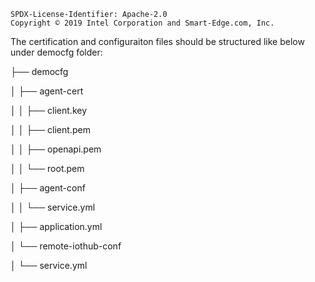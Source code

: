 ```text
SPDX-License-Identifier: Apache-2.0
Copyright © 2019 Intel Corporation and Smart-Edge.com, Inc.
```

The certification and configuraiton files should be structured like below under democfg folder:

├── democfg

│ ├── agent-cert

│ │ ├── client.key

│ │ ├── client.pem

│ │ ├── openapi.pem

│ │ └── root.pem

│ ├── agent-conf

│ │ └── service.yml

│ ├── application.yml

│ └── remote-iothub-conf

│ └── service.yml
